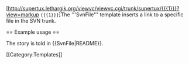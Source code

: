 <includeonly>[http://supertux.lethargik.org/viewvc/viewvc.cgi/trunk/supertux/{{{1}}}?view=markup <code>{{{1}}}</code>]</includeonly><noinclude>The '''SvnFile''' template inserts a link to a specific file in the SVN trunk.

== Example usage ==

 The story is told in <nowiki>{{SvnFile|README}}</nowiki>.

[[Category:Templates]]
</noinclude>
